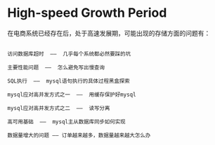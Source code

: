 # High-speed Growth Period

在电商系统已经存在后，处于高速发展期，可能出现的存储方面的问题有：

```

访问数据库超时  ——  几乎每个系统都必然要踩的坑

主要性能问题  ——  怎么避免写出慢查询

SQL执行  ——  mysql语句执行的具体过程黑盒探索

mysql应对高并发方式之一  ——  用缓存保护好mysql

mysql应对高并发方式之二  ——  读写分离

高可用基础  ——  mysql主从数据库同步如何实现

数据量增大的问题 —— 订单越来越多，数据量越来越大怎么办

```


